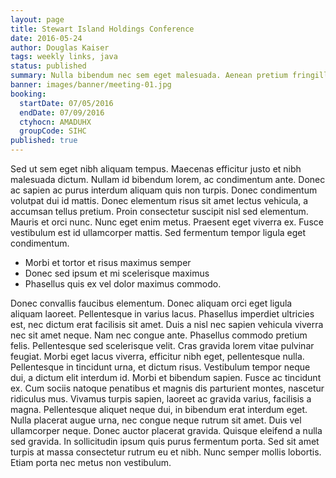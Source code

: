 ```yaml
---
layout: page
title: Stewart Island Holdings Conference
date: 2016-05-24
author: Douglas Kaiser
tags: weekly links, java
status: published
summary: Nulla bibendum nec sem eget malesuada. Aenean pretium fringilla nulla.
banner: images/banner/meeting-01.jpg
booking:
  startDate: 07/05/2016
  endDate: 07/09/2016
  ctyhocn: AMADUHX
  groupCode: SIHC
published: true
---
```

Sed ut sem eget nibh aliquam tempus. Maecenas efficitur justo et nibh malesuada dictum. Nullam id bibendum lorem, ac condimentum ante. Donec ac sapien ac purus interdum aliquam quis non turpis. Donec condimentum volutpat dui id mattis. Donec elementum risus sit amet lectus vehicula, a accumsan tellus pretium. Proin consectetur suscipit nisl sed elementum. Mauris et orci nunc. Nunc eget enim metus. Praesent eget viverra ex. Fusce vestibulum est id ullamcorper mattis. Sed fermentum tempor ligula eget condimentum.

* Morbi et tortor et risus maximus semper
* Donec sed ipsum et mi scelerisque maximus
* Phasellus quis ex vel dolor maximus commodo.

Donec convallis faucibus elementum. Donec aliquam orci eget ligula aliquam laoreet. Pellentesque in varius lacus. Phasellus imperdiet ultricies est, nec dictum erat facilisis sit amet. Duis a nisl nec sapien vehicula viverra nec sit amet neque. Nam nec congue ante. Phasellus commodo pretium felis. Pellentesque sed scelerisque velit. Cras gravida lorem vitae pulvinar feugiat.
Morbi eget lacus viverra, efficitur nibh eget, pellentesque nulla. Pellentesque in tincidunt urna, et dictum risus. Vestibulum tempor neque dui, a dictum elit interdum id. Morbi et bibendum sapien. Fusce ac tincidunt ex. Cum sociis natoque penatibus et magnis dis parturient montes, nascetur ridiculus mus. Vivamus turpis sapien, laoreet ac gravida varius, facilisis a magna. Pellentesque aliquet neque dui, in bibendum erat interdum eget. Nulla placerat augue urna, nec congue neque rutrum sit amet. Duis vel ullamcorper neque. Donec auctor placerat gravida. Quisque eleifend a nulla sed gravida. In sollicitudin ipsum quis purus fermentum porta. Sed sit amet turpis at massa consectetur rutrum eu et nibh. Nunc semper mollis lobortis. Etiam porta nec metus non vestibulum.
